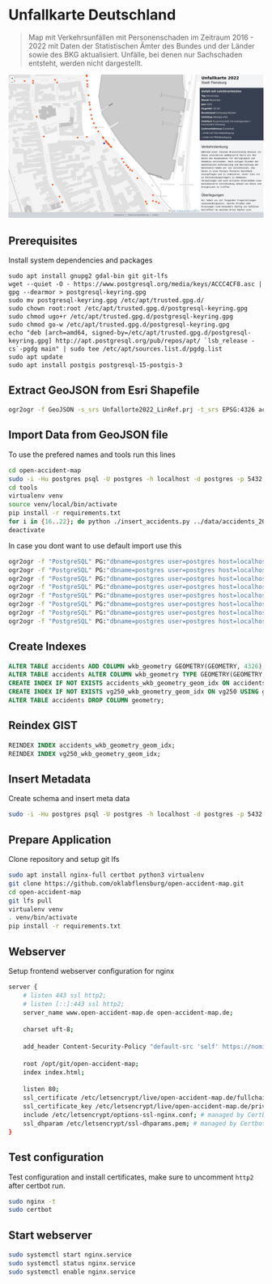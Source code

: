 # Unfallkarte Deutschland

> Map mit Verkehrsunfällen mit Personenschaden im Zeitraum 2016 - 2022 mit Daten der Statistischen Ämter des Bundes und der Länder sowie des BKG aktualisiert. Unfälle, bei denen nur Sachschaden entsteht, werden nicht dargestellt.

![Screenshot Unfallkarte](https://raw.githubusercontent.com/oklabflensburg/open-accident-map/main/screenshot_unfallkarte.jpg)


## Prerequisites

Install system dependencies and packages

```
sudo apt install gnupg2 gdal-bin git git-lfs
wget --quiet -O - https://www.postgresql.org/media/keys/ACCC4CF8.asc | gpg --dearmor > postgresql-keyring.gpg
sudo mv postgresql-keyring.gpg /etc/apt/trusted.gpg.d/
sudo chown root:root /etc/apt/trusted.gpg.d/postgresql-keyring.gpg
sudo chmod ugo+r /etc/apt/trusted.gpg.d/postgresql-keyring.gpg
sudo chmod go-w /etc/apt/trusted.gpg.d/postgresql-keyring.gpg
echo "deb [arch=amd64, signed-by=/etc/apt/trusted.gpg.d/postgresql-keyring.gpg] http://apt.postgresql.org/pub/repos/apt/ `lsb_release -cs`-pgdg main" | sudo tee /etc/apt/sources.list.d/pgdg.list
sudo apt update
sudo apt install postgis postgresql-15-postgis-3
```


## Extract GeoJSON from Esri Shapefile

```sh
ogr2ogr -f GeoJSON -s_srs Unfallorte2022_LinRef.prj -t_srs EPSG:4326 accidents_2022.geojson Unfallorte2022_LinRef.shp
```


## Import Data from GeoJSON file

To use the prefered names and tools run this lines

```sh
cd open-accident-map
sudo -i -Hu postgres psql -U postgres -h localhost -d postgres -p 5432 < data/unfallorte_deutschland_schema.sql
cd tools
virtualenv venv
source venv/local/bin/activate
pip install -r requirements.txt
for i in {16..22}; do python ./insert_accidents.py ../data/accidents_20$i.geojson; done
deactivate
```

In case you dont want to use default import use this

```sh
ogr2ogr -f "PostgreSQL" PG:"dbname=postgres user=postgres host=localhost port=5432 password=postgres" "data/vg250.geojson" -nln vg250
ogr2ogr -f "PostgreSQL" PG:"dbname=postgres user=postgres host=localhost port=5432 password=postgres" "data/accidents_2016.geojson" -nln accidents -append
ogr2ogr -f "PostgreSQL" PG:"dbname=postgres user=postgres host=localhost port=5432 password=postgres" "data/accidents_2017.geojson" -nln accidents -append
ogr2ogr -f "PostgreSQL" PG:"dbname=postgres user=postgres host=localhost port=5432 password=postgres" "data/accidents_2018.geojson" -nln accidents -append
ogr2ogr -f "PostgreSQL" PG:"dbname=postgres user=postgres host=localhost port=5432 password=postgres" "data/accidents_2019.geojson" -nln accidents -append
ogr2ogr -f "PostgreSQL" PG:"dbname=postgres user=postgres host=localhost port=5432 password=postgres" "data/accidents_2020.geojson" -nln accidents -append
ogr2ogr -f "PostgreSQL" PG:"dbname=postgres user=postgres host=localhost port=5432 password=postgres" "data/accidents_2021.geojson" -nln accidents -append
ogr2ogr -f "PostgreSQL" PG:"dbname=postgres user=postgres host=localhost port=5432 password=postgres" "data/accidents_2022.geojson" -nln accidents -append
```


## Create Indexes

```sql
ALTER TABLE accidents ADD COLUMN wkb_geometry GEOMETRY(GEOMETRY, 4326);
ALTER TABLE accidents ALTER COLUMN wkb_geometry TYPE GEOMETRY(GEOMETRY, 4326) USING ST_GeomFromGeoJSON(geometry);
CREATE INDEX IF NOT EXISTS accidents_wkb_geometry_geom_idx ON accidents USING gist (wkb_geometry);
CREATE INDEX IF NOT EXISTS vg250_wkb_geometry_geom_idx ON vg250 USING gist (wkb_geometry);
ALTER TABLE accidents DROP COLUMN geometry;
```


## Reindex GIST

```sql
REINDEX INDEX accidents_wkb_geometry_geom_idx;
REINDEX INDEX vg250_wkb_geometry_geom_idx;
```


## Insert Metadata

Create schema and insert meta data

```sh
sudo -i -Hu postgres psql -U postgres -h localhost -d postgres -p 5432 < data/unfallorte_deutschland_schema.sql
```


## Prepare Application

Clone repository and setup git lfs

```sh
sudo apt install nginx-full certbot python3 virtualenv
git clone https://github.com/oklabflensburg/open-accident-map.git
cd open-accident-map
git lfs pull
virtualenv venv
. venv/bin/activate
pip install -r requirements.txt
```


## Webserver

Setup frontend webserver configuration for nginx

```sh
server {
    # listen 443 ssl http2;
    # listen [::]:443 ssl http2;
    server_name www.open-accident-map.de open-accident-map.de;

    charset uft-8;

    add_header Content-Security-Policy "default-src 'self' https://nominatim.openstreetmap.org; script-src 'self' https://unpkg.com; img-src 'self' data: https://unpkg.com https://tile.openstreetmap.org; style-src 'self' 'unsafe-inline' https://unpkg.com; font-src 'self'; worker-src 'none'; object-src 'none'";

    root /opt/git/open-accident-map;
    index index.html;

    listen 80;
    ssl_certificate /etc/letsencrypt/live/open-accident-map.de/fullchain.pem; # managed by Certbot
    ssl_certificate_key /etc/letsencrypt/live/open-accident-map.de/privkey.pem; # managed by Certbot
    include /etc/letsencrypt/options-ssl-nginx.conf; # managed by Certbot
    ssl_dhparam /etc/letsencrypt/ssl-dhparams.pem; # managed by Certbot
}
```


## Test configuration

Test configuration and install certificates, make sure to uncomment `http2` after certbot run.

```sh
sudo nginx -t
sudo certbot
```


## Start webserver

```sh
sudo systemctl start nginx.service
sudo systemctl status nginx.service
sudo systemctl enable nginx.service
```
